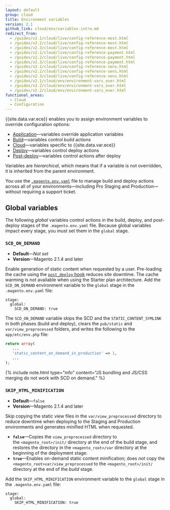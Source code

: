 ```yaml
---
layout: default
group: cloud
title: Environment variables
version: 2.1
github_link: cloud/env/variables-intro.md
redirect_from:
  - /guides/v2.1/cloud/live/config-reference-most.html
  - /guides/v2.2/cloud/live/config-reference-most.html
  - /guides/v2.3/cloud/live/config-reference-most.html
  - /guides/v2.1/cloud/live/config-reference-payment.html
  - /guides/v2.2/cloud/live/config-reference-payment.html
  - /guides/v2.3/cloud/live/config-reference-payment.html
  - /guides/v2.1/cloud/live/config-reference-sens.html
  - /guides/v2.2/cloud/live/config-reference-sens.html
  - /guides/v2.3/cloud/live/config-reference-sens.html
  - /guides/v2.1/cloud/env/environment-vars_over.html
  - /guides/v2.2/cloud/env/environment-vars_over.html
  - /guides/v2.2/cloud/env/environment-vars_over.html
functional_areas:
  - Cloud
  - Configuration
---
```


{{site.data.var.ece}} enables you to assign environment variables to override configuration options:

-   [Application]({{page.baseurl}}cloud/env/environment-vars_magento.html)—variables override application variables
-   [Build]({{page.baseurl}}cloud/env/variables-build.html)—variables control build actions
-   [Cloud]({{page.baseurl}}cloud/env/variables-cloud.html)—variables specific to {{site.data.var.ece}}
-   [Deploy]({{page.baseurl}}cloud/env/variables-deploy.html)—variables control deploy actions
-   [Post-deploy]({{page.baseurl}}cloud/env/variables-post-deploy.html)—variables control actions after deploy

Variables are _hierarchical_, which means that if a variable is not overridden, it is inherited from the parent environment.

You use the [`.magento.env.yaml`](http://devdocs.magento.com/guides/v2.1/cloud/project/magento-env-yaml.html) file to manage build and deploy actions across all of your environments—including Pro Staging and Production—without requiring a support ticket.

## Global variables
The following _global_ variables control actions in the build, deploy, and post-deploy stages of the `.magento.env.yaml` file. Because global variables impact every stage, you must set them in the `global` stage.

### `SCD_ON_DEMAND`

-  **Default**—_Not set_
-  **Version**—Magento 2.1.4 and later

Enable generation of static content when requested by a user. Pre-loading the cache using the [`post_deploy` hook]({{page.baseurl}}cloud/project/project-conf-files_magento-app.html#hooks) reduces site downtime. The cache warming is not available when using the Starter plan architecture. Add the `SCD_ON_DEMAND` environment variable to the `global` stage in the `.magento.env.yaml` file:

```
stage:
  global:
    SCD_ON_DEMAND: true
```

The `SCD_ON_DEMAND` variable skips the SCD and the  `STATIC_CONTENT_SYMLINK` in both phases (build and deploy), clears the `pub/static` and `var/view_preprocessed` folders, and writes the following to the `app/etc/env.php` file:

```php
return array(
   ...
   'static_content_on_demand_in_production' => 1,
   ...
);
```

{% include note.html type="info" content="JS bundling and JS/CSS merging do not work with SCD on demand." %}

### `SKIP_HTML_MINIFICATION`

-  **Default**—`false`
-  **Version**—Magento 2.1.4 and later

Skip copying the static view files in the `var/view_preprocessed` directory to reduce downtime when deploying to the Staging and Production environments and generates minified HTML when requested.

-   **`false`**—Copies the `view_preprocessed` directory to the `<magento_root>/init/` directory at the end of the build stage, and restores the directory in the `<magento_root>/var` directory at the beginning of the deployment stage.
-   **`true`**—Enables on-demand static content minification; does *not* copy the `<magento_root>var/view_preprocessed` to the `<magento_root>/init/` directory at the end of the _build_ stage.

Add the `SKIP_HTML_MINIFICATION` environment variable to the `global` stage in the `.magento.env.yaml` file:

```
stage:
  global:
    SKIP_HTML_MINIFICATION: true
```